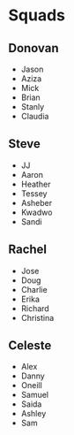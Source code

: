 # Squads 

## Donovan

- Jason
- Aziza
- Mick
- Brian
- Stanly
- Claudia

## Steve

- JJ
- Aaron
- Heather
- Tessey
- Asheber
- Kwadwo
- Sandi

## Rachel

- Jose
- Doug
- Charlie
- Erika
- Richard
- Christina

## Celeste

- Alex
- Danny
- Oneill
- Samuel
- Saida
- Ashley
- Sam